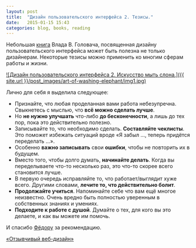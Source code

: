 ```yaml
---
layout: post
title:  "Дизайн пользовательского интерфейса 2. Тезисы."
date:   2015-01-15 15:43
categories: blog, books, reading
---
```

Небольшая [книга] Влада В. Головача, посвященная дизайну пользовательского интерфейса может быть полезна не только дизайнерам. Некоторые тезисы можно применить ко многим сферам работы и жизни. 

[![Дизайн пользовательского интерфейса 2. Искусство мыть слона.]({{ site.url }}/post_images/art-of-washing-elephant/img1.jpg)](http://uibook2.usethics.ru)


Лично для себя я выделила следующее:

- Признайте, что любая проделанная вами работа небезупречна. Свыкнетесь с мыслью, что **всё можно сделать лучше**.
- Но **не нужно улучшать** что-либо **до бесконечности**, а лишь до тех пор, пока это действительно полезно.
- Записывайте то, что необходимо сделать. **Составляйте чеклисты**. Это поможет избежать ситуаций вроде «Я забыл&nbsp;..., теперь придётся переделать&nbsp;...».
- Особенно **важно записывать** свои **ошибки**, чтобы не повторить их в будущем.
- Вместо того, чтобы долго думать, **начинайте делать**. Когда вы переделываете что-то несколько раз, это что-то скорее всего становится лучше.
- В первую очередь исправляйте то, что работает/выглядит хуже всего. Другими словами, **лечите то, что действительно болит**.
- **Продолжайте учиться**. Напоминайте себе что вам ещё многое неизвестно. Очень вредно быть полностью уверенным в собственных знаниях и умениях.
- **Подходите к работе с душой**. Думайте о тех, для кого вы это делаете, и как вы можете им помочь.

И спасибо  [Фёдору] за рекомендацию.

[книга]:	http://uibook2.usethics.ru
[Фёдору]:http://about.me/feodor_sinoptik
[«Отзывчивый веб-дизайн»](http://www.mann-ivanov-ferber.ru/books/book-apart/otzivchivij-web-design/)